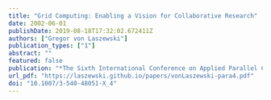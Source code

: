 ```yaml
---
title: "Grid Computing: Enabling a Vision for Collaborative Research"
date: 2002-06-01
publishDate: 2019-08-18T17:32:02.672411Z
authors: ["Gregor von Laszewski"]
publication_types: ["1"]
abstract: ""
featured: false
publication: "*The Sixth International Conference on Applied Parallel Computing*"
url_pdf: "https://laszewski.github.io/papers/vonLaszewski-para4.pdf"
doi: "10.1007/3-540-48051-X_4"
---
```


